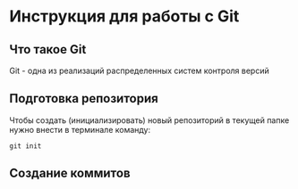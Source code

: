 #  **Инструкция для работы с Git**







## Что такое Git

Git - одна из реализаций распределенных систем контроля версий

## Подготовка репозитория
Чтобы создать (инициализировать) новый репозиторий в текущей папке нужно внести в терминале команду:

    git init



## Создание коммитов
